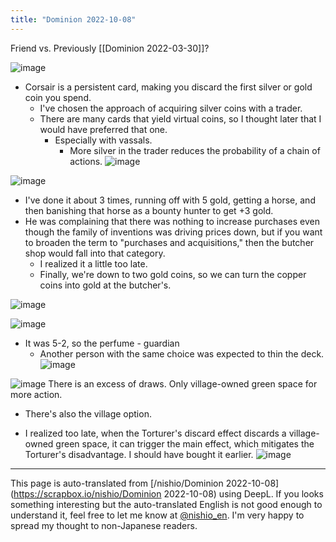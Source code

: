 ```yaml
---
title: "Dominion 2022-10-08"
---
```


Friend vs.
Previously [[Dominion 2022-03-30]]?

![image](https://gyazo.com/ac0bbf1879fe13d2a360b0e04ebbf6b9/thumb/1000)
- Corsair is a persistent card, making you discard the first silver or gold coin you spend.
    - I've chosen the approach of acquiring silver coins with a trader.
    - There are many cards that yield virtual coins, so I thought later that I would have preferred that one.
        - Especially with vassals.
            - More silver in the trader reduces the probability of a chain of actions.
![image](https://gyazo.com/5b8b6d562fea693571af7c3dd0587ce4/thumb/1000)

![image](https://gyazo.com/798b58e75d0e8056427bcabd804c6adb/thumb/1000)
- I've done it about 3 times, running off with 5 gold, getting a horse, and then banishing that horse as a bounty hunter to get +3 gold.
- He was complaining that there was nothing to increase purchases even though the family of inventions was driving prices down, but if you want to broaden the term to "purchases and acquisitions," then the butcher shop would fall into that category.
    - I realized it a little too late.
    - Finally, we're down to two gold coins, so we can turn the copper coins into gold at the butcher's.

![image](https://gyazo.com/9a7e23ce4bb0722d571d5ed01eed52c4/thumb/1000)


![image](https://gyazo.com/57cd89e91513ab790a1c009e588bf1e8/thumb/1000)
- It was 5-2, so the perfume - guardian
    - Another person with the same choice was expected to thin the deck.
![image](https://gyazo.com/3deaa8a80ed483257acd48472616c639/thumb/1000)

![image](https://gyazo.com/fc86c545f93ccc2360355063463946ff/thumb/1000)
There is an excess of draws.
Only village-owned green space for more action.
- There's also the village option.

- I realized too late, when the Torturer's discard effect discards a village-owned green space, it can trigger the main effect, which mitigates the Torturer's disadvantage. I should have bought it earlier.
![image](https://gyazo.com/e9af0a4e6843b8209ee0c8125c8d0954/thumb/1000)


---
This page is auto-translated from [/nishio/Dominion 2022-10-08](https://scrapbox.io/nishio/Dominion 2022-10-08) using DeepL. If you looks something interesting but the auto-translated English is not good enough to understand it, feel free to let me know at [@nishio_en](https://twitter.com/nishio_en). I'm very happy to spread my thought to non-Japanese readers.